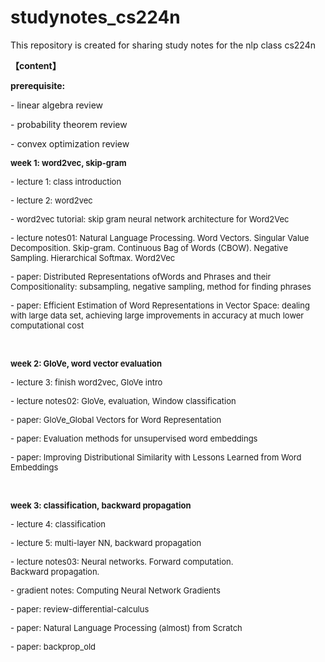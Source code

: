 # studynotes_cs224n
This repository is created for sharing study notes for the nlp class cs224n

<p style=""></p><p><b>【content】</b></p><p><b>prerequisite:&nbsp;</b></p><p>- linear algebra review</p><p>- probability theorem review</p><p>- convex optimization review</p><p></p>
</p>
<p style=""></p><p><b><font size="2">week 1: word2vec, skip-gram</b></p><p>- lecture 1: class introduction</p><p>- lecture 2: word2vec</p><p>- word2vec tutorial: skip gram neural network architecture for Word2Vec</p><p>- lecture notes01: Natural Language Processing. Word Vectors. Singular Value Decomposition. Skip-gram. Continuous Bag of Words (CBOW). Negative Sampling. Hierarchical Softmax. Word2Vec</p><p>- paper: Distributed Representations ofWords and Phrases and their Compositionality: subsampling, negative sampling, method for finding phrases</p><p>- paper: Efficient Estimation of Word Representations in Vector Space: dealing with large data set, achieving large improvements in accuracy at much lower computational cost</font></p><div><br></div><p></p>

<p style=""></p><p><b><font size="2">week 2: GloVe, word vector evaluation</b></font></p><p><font size="2">- lecture 3: finish word2vec, GloVe intro</font></p><p><font size="2">- lecture notes02: GloVe, evaluation, Window classification</font></p><p><font size="2">- paper: GloVe_Global Vectors for Word Representation</font></p><p><font size="2">- paper: Evaluation methods for unsupervised word embeddings</font></p><p><font size="2">- paper: Improving Distributional Similarity with Lessons Learned from Word Embeddings</font></p><div><br></div><p></p>

<p style=""></p><p><b><font size="2">week 3:&nbsp;</font><span style="font-size: small;">classification,&nbsp;</span><span style="font-size: small;">backward propagation</span></b></p><p><font size="2">- lecture 4: classification</font></p><p><font size="2">- lecture 5: multi-layer NN, backward propagation</font></p><p><font size="2">- lecture notes03: Neural networks. Forward computation. Backward&nbsp;</font><span style="font-size: small;">propagation.&nbsp;</span></p><p><font size="2">- gradient notes: Computing Neural Network Gradients</font></p><p><font size="2">- paper: review-differential-calculus</font></p><p><font size="2">- paper: Natural Language Processing (almost) from Scratch</font></p><p><font size="2">- paper: backprop_old</font></p><div><br></div><p></p>
